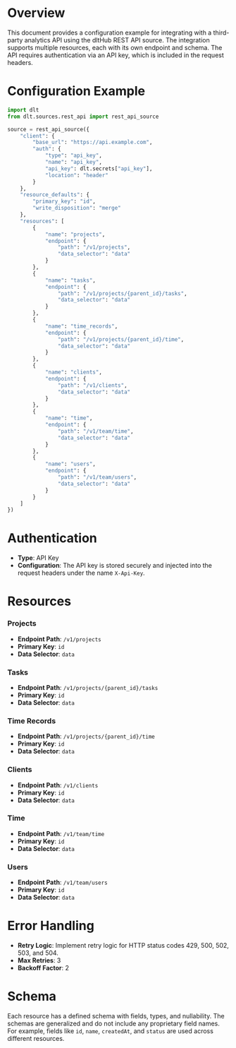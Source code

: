 # Overview

This document provides a configuration example for integrating with a third-party analytics API using the dltHub REST API source. The integration supports multiple resources, each with its own endpoint and schema. The API requires authentication via an API key, which is included in the request headers.

# Configuration Example

```python
import dlt
from dlt.sources.rest_api import rest_api_source

source = rest_api_source({
    "client": {
        "base_url": "https://api.example.com",
        "auth": {
            "type": "api_key",
            "name": "api_key",
            "api_key": dlt.secrets["api_key"],
            "location": "header"
        }
    },
    "resource_defaults": {
        "primary_key": "id",
        "write_disposition": "merge"
    },
    "resources": [
        {
            "name": "projects",
            "endpoint": {
                "path": "/v1/projects",
                "data_selector": "data"
            }
        },
        {
            "name": "tasks",
            "endpoint": {
                "path": "/v1/projects/{parent_id}/tasks",
                "data_selector": "data"
            }
        },
        {
            "name": "time_records",
            "endpoint": {
                "path": "/v1/projects/{parent_id}/time",
                "data_selector": "data"
            }
        },
        {
            "name": "clients",
            "endpoint": {
                "path": "/v1/clients",
                "data_selector": "data"
            }
        },
        {
            "name": "time",
            "endpoint": {
                "path": "/v1/team/time",
                "data_selector": "data"
            }
        },
        {
            "name": "users",
            "endpoint": {
                "path": "/v1/team/users",
                "data_selector": "data"
            }
        }
    ]
})
```

# Authentication

- **Type**: API Key
- **Configuration**: The API key is stored securely and injected into the request headers under the name `X-Api-Key`.

# Resources

### Projects
- **Endpoint Path**: `/v1/projects`
- **Primary Key**: `id`
- **Data Selector**: `data`

### Tasks
- **Endpoint Path**: `/v1/projects/{parent_id}/tasks`
- **Primary Key**: `id`
- **Data Selector**: `data`

### Time Records
- **Endpoint Path**: `/v1/projects/{parent_id}/time`
- **Primary Key**: `id`
- **Data Selector**: `data`

### Clients
- **Endpoint Path**: `/v1/clients`
- **Primary Key**: `id`
- **Data Selector**: `data`

### Time
- **Endpoint Path**: `/v1/team/time`
- **Primary Key**: `id`
- **Data Selector**: `data`

### Users
- **Endpoint Path**: `/v1/team/users`
- **Primary Key**: `id`
- **Data Selector**: `data`

# Error Handling

- **Retry Logic**: Implement retry logic for HTTP status codes 429, 500, 502, 503, and 504.
- **Max Retries**: 3
- **Backoff Factor**: 2

# Schema

Each resource has a defined schema with fields, types, and nullability. The schemas are generalized and do not include any proprietary field names. For example, fields like `id`, `name`, `createdAt`, and `status` are used across different resources.